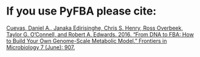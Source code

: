 # If you use PyFBA please cite:

[Cuevas, Daniel A., Janaka Edirisinghe, Chris S. Henry, Ross Overbeek, Taylor G. O’Connell, and Robert A. Edwards. 2016. “From DNA to FBA: How to Build Your Own Genome-Scale Metabolic Model.” Frontiers in Microbiology 7 (June): 907.](http://journal.frontiersin.org/article/10.3389/fmicb.2016.00907/full)

